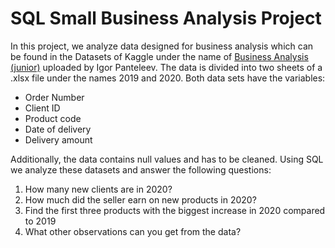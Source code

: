 # SQL Small Business Analysis Project

In this project, we analyze data designed for business analysis which can be found in the Datasets of Kaggle under the name of [Business Analysis (junior)](https://www.kaggle.com/datasets/sticktogethertm/business-analysis-junior) uploaded by Igor Panteleev. The data is divided into two sheets of a .xlsx file under the names 2019 and 2020. Both data sets have the variables:

- Order Number
- Client ID
- Product code
- Date of delivery
- Delivery amount

Additionally, the data contains null values and has to be cleaned.
Using SQL we analyze these datasets and answer the following questions:

1) How many new clients are in 2020?
2) How much did the seller earn on new products in 2020?
3) Find the first three products with the biggest increase in 2020 compared to 2019
4) What other observations can you get from the data?
